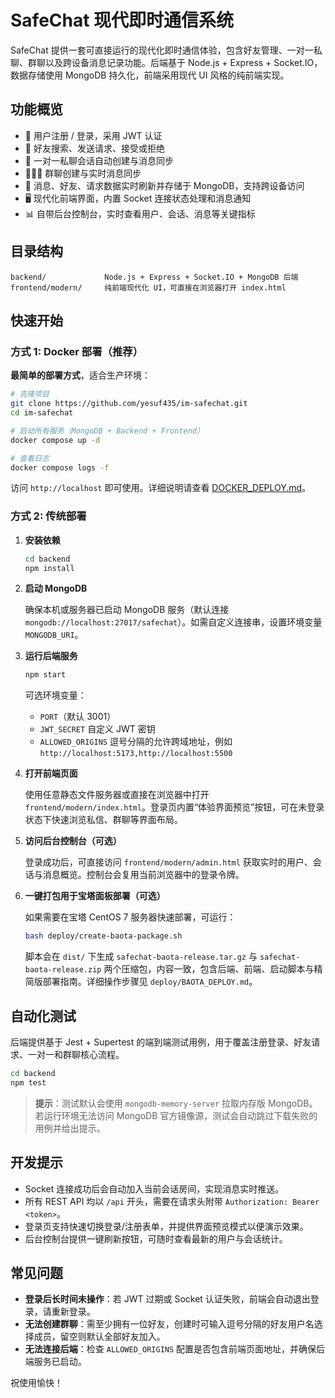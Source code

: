 # SafeChat 现代即时通信系统

SafeChat 提供一套可直接运行的现代化即时通信体验，包含好友管理、一对一私聊、群聊以及跨设备消息记录功能。后端基于 Node.js + Express + Socket.IO，数据存储使用 MongoDB 持久化，前端采用现代 UI 风格的纯前端实现。

## 功能概览

- 🔐 用户注册 / 登录，采用 JWT 认证
- 👥 好友搜索、发送请求、接受或拒绝
- 💬 一对一私聊会话自动创建与消息同步
- 🧑‍🤝‍🧑 群聊创建与实时消息同步
- 🔄 消息、好友、请求数据实时刷新并存储于 MongoDB，支持跨设备访问
- 🖥️ 现代化前端界面，内置 Socket 连接状态处理和消息通知
- 📊 自带后台控制台，实时查看用户、会话、消息等关键指标

## 目录结构

```
backend/             Node.js + Express + Socket.IO + MongoDB 后端
frontend/modern/     纯前端现代化 UI，可直接在浏览器打开 index.html
```

## 快速开始

### 方式 1: Docker 部署（推荐）

**最简单的部署方式**，适合生产环境：

```bash
# 克隆项目
git clone https://github.com/yesuf435/im-safechat.git
cd im-safechat

# 启动所有服务（MongoDB + Backend + Frontend）
docker compose up -d

# 查看日志
docker compose logs -f
```

访问 `http://localhost` 即可使用。详细说明请查看 [DOCKER_DEPLOY.md](DOCKER_DEPLOY.md)。

### 方式 2: 传统部署

1. **安装依赖**

   ```bash
   cd backend
   npm install
   ```

2. **启动 MongoDB**

   确保本机或服务器已启动 MongoDB 服务（默认连接 `mongodb://localhost:27017/safechat`）。如需自定义连接串，设置环境变量 `MONGODB_URI`。

3. **运行后端服务**

   ```bash
   npm start
   ```

   可选环境变量：

   - `PORT`（默认 3001）
   - `JWT_SECRET` 自定义 JWT 密钥
   - `ALLOWED_ORIGINS` 逗号分隔的允许跨域地址，例如 `http://localhost:5173,http://localhost:5500`

4. **打开前端页面**

   使用任意静态文件服务器或直接在浏览器中打开 `frontend/modern/index.html`。登录页内置“体验界面预览”按钮，可在未登录状态下快速浏览私信、群聊等界面布局。

5. **访问后台控制台（可选）**

   登录成功后，可直接访问 `frontend/modern/admin.html` 获取实时的用户、会话与消息概览。控制台会复用当前浏览器中的登录令牌。

6. **一键打包用于宝塔面板部署（可选）**

   如果需要在宝塔 CentOS 7 服务器快速部署，可运行：

   ```bash
   bash deploy/create-baota-package.sh
   ```

   脚本会在 `dist/` 下生成 `safechat-baota-release.tar.gz` 与 `safechat-baota-release.zip` 两个压缩包，内容一致，包含后端、前端、启动脚本与精简版部署指南。详细操作步骤见 `deploy/BAOTA_DEPLOY.md`。

## 自动化测试

后端提供基于 Jest + Supertest 的端到端测试用例，用于覆盖注册登录、好友请求、一对一和群聊核心流程。

```bash
cd backend
npm test
```

> **提示**：测试默认会使用 `mongodb-memory-server` 拉取内存版 MongoDB。若运行环境无法访问 MongoDB 官方镜像源，测试会自动跳过下载失败的用例并给出提示。

## 开发提示

- Socket 连接成功后会自动加入当前会话房间，实现消息实时推送。
- 所有 REST API 均以 `/api` 开头，需要在请求头附带 `Authorization: Bearer <token>`。
- 登录页支持快速切换登录/注册表单，并提供界面预览模式以便演示效果。
- 后台控制台提供一键刷新按钮，可随时查看最新的用户与会话统计。

## 常见问题

- **登录后长时间未操作**：若 JWT 过期或 Socket 认证失败，前端会自动退出登录，请重新登录。
- **无法创建群聊**：需至少拥有一位好友，创建时可输入逗号分隔的好友用户名选择成员，留空则默认全部好友加入。
- **无法连接后端**：检查 `ALLOWED_ORIGINS` 配置是否包含前端页面地址，并确保后端服务已启动。

祝使用愉快！
